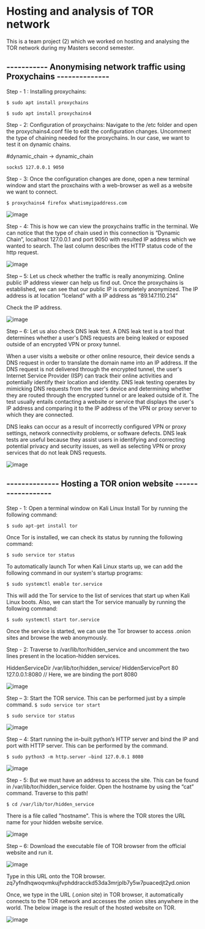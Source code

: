 # Hosting and analysis of TOR network 
This is a team project (2) which we worked on hosting and analysing the TOR network during my Masters second semester. 

## ----------- Anonymising network traffic using Proxychains --------------

Step - 1 : Installing proxychains:

``` $ sudo apt install proxychains ```

``` $ sudo apt install proxychains4 ```

Step - 2: Configuration of proxychains:
Navigate to the /etc folder and open the proxychains4.conf file to edit the configuration changes. Uncomment the type of chaining needed for the proxychains. In our case, we want to test it on dynamic chains.

#dynamic_chain -> dynamic_chain

``` socks5 127.0.0.1 9050 ```

Step - 3: Once the configuration changes are done, open a new terminal window and start the proxchains with a web-browser as well as a website we want to connect.

``` $ proxychains4 firefox whatismyipaddress.com ```

![image](https://github.com/Rusheelraj/TOR-Project/assets/30828807/d4fb5b43-440b-4d14-ba8d-214b530f450b)

Step - 4: This is how we can view the proxychains traffic in the terminal. We can notice that the type of chain used in this connection is “Dynamic Chain”, localhost 127.0.0.1 and port 9050 with resulted IP address which we wanted to search. The last column describes the HTTP status code of the http request.

![image](https://github.com/Rusheelraj/TOR-Project/assets/30828807/8fa3bb91-53f9-43c5-8b35-9753cf10edfe)

Step – 5: Let us check whether the traffic is really anonymizing. Online public IP address viewer can help us find out. Once the proxychains is established, we can see that our public IP is completely anonymized. The IP address is at location “Iceland” with a IP address as “89.147.110.214”

Check the IP address.

![image](https://github.com/Rusheelraj/TOR-Project/assets/30828807/d368ce2a-d778-4cd0-94c0-36634aa6c67e)

Step – 6: Let us also check DNS leak test. A DNS leak test is a tool that determines whether a user's DNS requests are being leaked or exposed outside of an encrypted VPN or proxy tunnel.

When a user visits a website or other online resource, their device sends a DNS request in order to translate the domain name into an IP address. If the DNS request is not delivered through the encrypted tunnel, the user's Internet Service Provider (ISP) can track their online activities and potentially identify their location and identity. DNS leak testing operates by mimicking DNS requests from the user's device and determining whether they are routed through the encrypted tunnel or are leaked outside of it. The test usually entails contacting a website or service that displays the user's IP address and comparing it to the IP address of the VPN or proxy server to which they are connected.

DNS leaks can occur as a result of incorrectly configured VPN or proxy settings, network connectivity problems, or software defects. DNS leak tests are useful because they assist users in identifying and correcting potential privacy and security issues, as well as selecting VPN or proxy services that do not leak DNS requests.

![image](https://github.com/Rusheelraj/TOR-Project/assets/30828807/18613c1c-58d4-45a9-b9ac-e038f8ffbb2c)

## -------------- Hosting a TOR onion website ------------------

Step - 1: Open a terminal window on Kali Linux Install Tor by running the following command:

``` $ sudo apt-get install tor ```

Once Tor is installed, we can check its status by running the following command:

``` $ sudo service tor status ```

To automatically launch Tor when Kali Linux starts up, we can add the following command in our system's startup programs:

``` $ sudo systemctl enable tor.service ```

This will add the Tor service to the list of services that start up when Kali Linux boots. Also, we can start the Tor service manually by running the following command:

``` $ sudo systemctl start tor.service ```

Once the service is started, we can use the Tor browser to access .onion sites and browse the web anonymously.

Step - 2: Traverse to /var/lib/tor/hidden_service and uncomment the two lines present in the location-hidden services. 

HiddenServiceDir /var/lib/tor/hidden_service/
HiddenServicePort 80 127.0.0.1:8080 // Here, we are binding the port 8080

![image](https://github.com/Rusheelraj/TOR-Project/assets/30828807/76f0bfc9-922a-40ad-93d4-ad10115b9539)

Step – 3: Start the TOR service. This can be performed just by a simple command.
``` $ sudo service tor start  ```

``` $ sudo service tor status ```

![image](https://github.com/Rusheelraj/TOR-Project/assets/30828807/42b322da-eb12-429c-9de6-1f746ecfeb28)

Step – 4: Start running the in-built python’s HTTP server and bind the IP and port with HTTP server. This can be performed by the command.

``` $ sudo python3 -m http.server –bind 127.0.0.1 8080 ```

![image](https://github.com/Rusheelraj/TOR-Project/assets/30828807/0d41d2c6-a63f-465f-966b-34194a07dedf)

Step - 5: But we must have an address to access the site. This can be found in /var/lib/tor/hidden_service folder. Open the hostname by using the “cat” command.
Traverse to this path! 

``` $ cd /var/lib/tor/hidden_service  ```

There is a file called "hostname". This is where the TOR stores the URL name for your hidden website service. 

![image](https://github.com/Rusheelraj/TOR-Project/assets/30828807/8527b1bf-3733-4f8c-a6ef-f32a8b4d4d84)

Step – 6: Download the executable file of TOR browser from the official website and run it. 

![image](https://github.com/Rusheelraj/TOR-Project/assets/30828807/df278c9a-5fdd-4da9-8ee3-a7aae5b8b9f1)

Type in this URL onto the TOR browser.
zq7yfndhqwoqvmkujfvphddracckd53da3mrjplb7y5w7puacedjt2yd.onion

Once, we type in the URL (.onion site) in TOR browser, it automatically connects to the TOR network and accesses the .onion sites anywhere in the world. 
The below image is the result of the hosted website on TOR.

![image](https://github.com/Rusheelraj/TOR-Project/assets/30828807/e6c544a7-2116-4129-9591-8158d2e1ceab)

